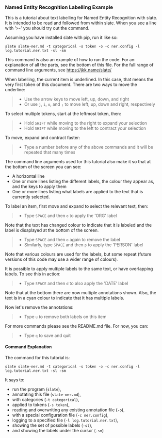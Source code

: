 ### Named Entity Recognition Labelling Example

This is a tutorial about text labelling for Named Entity Recognition with
slate. It is intended to be read and followed from within slate. When you see a
line with '>-' you should try out the command.

Assuming you have installed slate with pip, run it like so:

```shell
slate slate-ner.md -t categorical -s token -o -c ner.config -l log.tutorial.ner.txt -sl -sm
```

This command is also an example of how to run the code. For an explanation of
all the parts, see the bottom of this file. For the full range of command line
arguments, see https://jkk.name/slate/

When labelling, the current item is underlined. In this case, that means the
very first token of this document.  There are two ways to move the underline:

  >- Use the arrow keys to move left, up, down, and right
  >- Or use `j`, `i`, `o`, and `;` to move left, up, down and right,
     respectively

To select multiple tokens, start at the leftmost token, then:

  >- Hold `SHIFT` while moving to the right to expand your selection
  >- Hold `SHIFT` while moving to the left to contract your selection

To move, expand and contract faster:

  >- Type a number before any of the above commands and it will be repeated
     that many times

The command line arguments used for this tutorial also make it so that at the
bottom of the screen you can see:

 - A horizontal line
 - One or more lines listing the different labels, the colour they appear as,
   and the keys to apply them
 - One or more lines listing what labels are applied to the text that is
   currently selected.

To label an item, first move and expand to select the relevant text, then:

  >- Type `SPACE` and then `o` to apply the 'ORG' label

Note that the text has changed colour to indicate that it is labeled and the
label is disaplayed at the bottom of the screen.

  >- Type `SPACE` and then `o` again to remove the label
  >- Similarly, type `SPACE` and then `p` to apply the 'PERSON' label

Note that various colours are used for the labels, but some repeat (future
versions of this code may use a wider range of colours).

It is possible to apply multiple labels to the same text, or have overlapping
labels. To see this in action:

  >- Type `SPACE` and then `d` to also apply the 'DATE' label

Note that at the bottom there are now multiple annotations shown. Also, the
text is in a cyan colour to indicate that it has multiple labels.

Now let's remove the annotations:

  >- Type `u` to remove both labels on this item

For more commands please see the README.md file. For now, you can:

 >- Type `q` to save and quit

#### Command Explanation

The command for this tutorial is:

```shell
slate slate-ner.md -t categorical -s token -o -c ner.config -l log.tutorial.ner.txt -sl -sm
```

It says to:

 - run the program (`slate`),
 - annotating this file (`slate-ner.md`),
 - with categories (`-t categorical`),
 - applied to tokens (`-s token`),
 - reading and overwriting any existing annotation file (`-o`),
 - with a special configuration file (`-c ner.config`),
 - logging to a specified file (`-l log.tutorial.ner.txt`),
 - showing the set of possible labels (`-sl`),
 - and showing the labels under the cursor (`-sm`)
